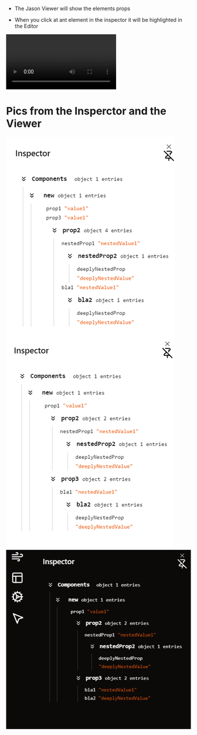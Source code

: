 * The Jason Viewer will show the elements props 

* When you click at ant element in the inspector it will be highlighted in the Editor

<video src="inspector.mp4" controls title="Title"></video>
# Pics from the Insperctor and the Viewer
![Alt text](image-2.png)
![Alt text](image-3.png)
![Alt text](image-4.png)
